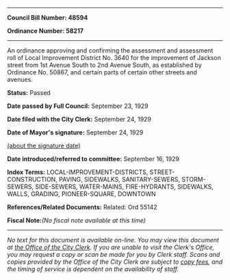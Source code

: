 

********

**Council Bill Number: 48594**
   
**Ordinance Number: 58217**
********

 An ordinance approving and confirming the assessment and assessment roll of Local Improvement District No. 3640 for the improvement of Jackson street from 1st Avenue South to 2nd Avenue South, as established by Ordinance No. 50867, and certain parts of certain other streets and avenues.

**Status:** Passed
   
**Date passed by Full Council:** September 23, 1929
   
**Date filed with the City Clerk:** September 24, 1929
   
**Date of Mayor's signature:** September 24, 1929
   
[(about the signature date)](/~public/approvaldate.htm)
   
   
   
**Date introduced/referred to committee:** September 16, 1929
   
   
**Index Terms:** LOCAL-IMPROVEMENT-DISTRICTS, STREET-CONSTRUCTION, PAVING, SIDEWALKS, SANITARY-SEWERS, STORM-SEWERS, SIDE-SEWERS, WATER-MAINS, FIRE-HYDRANTS, SIDEWALKS, WALLS, GRADING, PIONEER-SQUARE, DOWNTOWN

**References/Related Documents:** Related: Ord 55142

**Fiscal Note:**_(No fiscal note available at this time)_
********

_No text for this document is available on-line. You may view this document at [the Office of the City Clerk](http://www.seattle.gov/leg/clerk/contactUs.htm). If you are unable to visit the Clerk's Office, you may request a copy or scan be made for you by Clerk staff. Scans and copies provided by the Office of the City Clerk are subject to [copy fees](http://clerk.seattle.gov/~public/clerkfees.htm), and the timing of service is dependent on the availability of staff._

